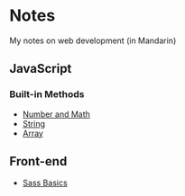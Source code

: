 # Notes

My notes on web development (in Mandarin)

## JavaScript

### Built-in Methods
* [Number and Math](https://github.com/cwenwen/Notes/blob/master/javascript/builtin_number.md)
* [String](https://github.com/cwenwen/Notes/blob/master/javascript/builtin_string.md)
* [Array](https://github.com/cwenwen/Notes/blob/master/javascript/builtin_array.md)

## Front-end
* [Sass Basics](https://github.com/cwenwen/Notes/blob/master/frontend/sass.md)
